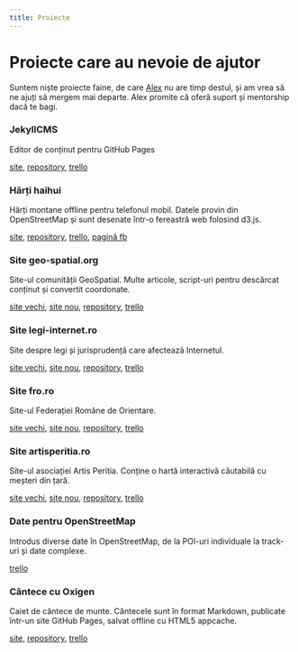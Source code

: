 ```yaml
---
title: Proiecte
---
```

# Proiecte care au nevoie de ajutor
Suntem niște proiecte faine, de care [Alex](/) nu are timp destul, și am vrea
să ne ajuți să mergem mai departe. Alex promite că oferă suport și mentorship
dacă te bagi.

### JekyllCMS
Editor de conținut pentru GitHub Pages

[site](https://jekyllcms.grep.ro),
[repository](https://github.com/mgax/jekyllcms),
[trello](https://trello.com/b/F1UQejYU/jekyllcms)

### Hărți haihui
Hărți montane offline pentru telefonul mobil. Datele provin din OpenStreetMap
și sunt desenate într-o fereastră web folosind d3.js.

[site](https://haihui.grep.ro),
[repository](https://github.com/mgax/haihui),
[trello](https://trello.com/b/5TpmWzNO/haihui),
[pagină fb](https://www.facebook.com/HartiHaihui)

### Site geo-spatial.org
Site-ul comunității GeoSpatial. Multe articole, script-uri pentru descărcat
conținut și convertit coordonate.

[site vechi](http://geo-spatial.org),
[site nou](http://mgax.github.io/geo-spatial.org/),
[repository](https://github.com/mgax/geo-spatial.org),
[trello](https://trello.com/b/AA9W8G7h/site-geo-spatial-org)

### Site legi-internet.ro
Site despre legi și jurisprudență care afectează Internetul.

[site vechi](http://www.legi-internet.ro),
[site nou](http://aptiro.github.io/legi-internet/),
[repository](https://github.com/aptiro/legi-internet),
[trello](https://trello.com/b/Ztfu6Woo/site-legi-internet-ro)

### Site fro.ro
Site-ul Federației Române de Orientare.

[site vechi](http://www.fro.ro),
[site nou](http://mgax.github.io/fro.ro/),
[repository](https://github.com/mgax/fro.ro),
[trello](https://trello.com/b/G4u0mU4q/site-fro-ro)

### Site artisperitia.ro
Site-ul asociației Artis Peritia. Conține o hartă interactivă căutabilă cu
meșteri din țară.

[site vechi](http://artisperitia.ro),
[site nou](http://rowingpitou.github.io/artisperitia.ro/),
[repository](https://github.com/rowingpitou/artisperitia.ro),
[trello](https://trello.com/b/32s5Mutc/site-artisperitia-ro)

### Date pentru OpenStreetMap
Introdus diverse date în OpenStreetMap, de la POI-uri individuale la track-uri
și date complexe.

[trello](https://trello.com/b/KGKr6AHn/osm-data)

### Cântece cu Oxigen
Caiet de cântece de munte. Cântecele sunt în format Markdown, publicate într-un
site GitHub Pages, salvat offline cu HTML5 appcache.

[site](https://github.com/mgax/o2-songs),
[repository](https://github.com/mgax/o2-songs),
[trello](https://trello.com/b/gi2oR5V7/cantece-o2)
